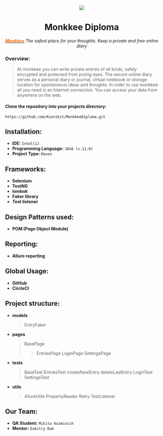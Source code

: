 <h1 align="center"><img src="https://my.monkkee.com/assets/logo-f0892a4a253a67a010b482174e0e4a9f3d95eccc89e4c73422f09d6168df6b6b.png" /></h1>
<h1 align="center">Monkkee Diploma</h1>
<p align="center"><em><a title="monkkee" href="https://my.monkkee.com/#/"><span style="color: #ff6600;"><strong>Monkkee</strong></span></a>&nbsp;The safest place for your thoughts. Keep a private and free online diary</em></p>

<h3 dir="auto" align="left">Overview:</h3>



>At monkkee you can write private entries of all kinds, safely encrypted and protected from prying eyes. The secure online diary serves as a personal diary or journal, virtual notebook or storage location for spontaneous ideas and thoughts. In order to use monkkee all you need is an Internet connection. You can access your data from anywhere on the web.

<h4>Clone the repository into your projects directory:</h4>

```
https://github.com/Kuznikit/MonkkeeDiploma.git
```

## Installation:
- **IDE:** `IntelliJ`
- **Programming Language:** `JAVA (v.11.0)`
- **Project Type:** `Maven`

## Frameworks:
- **Selenium**
- **TestNG**
- **lombok**
- **Faker library**
- **Test listener**

## Design Patterns used:
- **POM (Page Object Module)**

## Reporting:
- **Allure reporting**

## Global Usage:
- **GitHub**
- **CircleCI**

## Project structure:
- **models**
  >EntryFaker
- **pages**
  >BasePage
  >> EntriesPage
  >> LoginPage
  >> SettingsPage
- **tests**
  > BaseTest
  > EntriesTest
    > createNewEntry
    > deleteLastEntry
    > LoginTest
  > SettingsTest
- **utils**
  > AllureUtils
  > PropertyReader
  > Retry
  > TestListener

## Our Team:
- **QA Student:** `Mikita Kuzminich`
- **Mentor:** `Dzmitry Rak`
